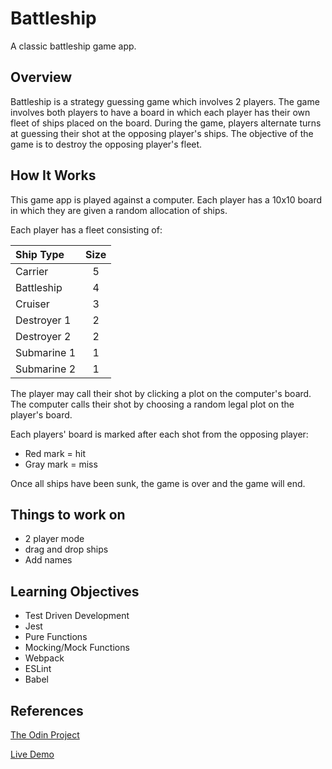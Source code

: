 # Battleship
A classic battleship game app.

## Overview
Battleship is a strategy guessing game which involves 2 players. The game involves both players to have a board in which each player has their own fleet of ships placed on the board. During the game, players alternate turns at guessing their shot at the opposing player's ships. The objective of the game is to destroy the opposing player's fleet.

## How It Works
This game app is played against a computer. Each player has a 10x10 board in which they are given a random allocation of ships.

Each player has a fleet consisting of:

|  Ship Type  | Size  |
|:------------|:-----:|
| Carrier     |   5   |
| Battleship  |   4   |
| Cruiser     |   3   |
| Destroyer 1 |   2   |
| Destroyer 2 |   2   |
| Submarine 1 |   1   |
| Submarine 2 |   1   |

The player may call their shot by clicking a plot on the computer's board. The computer calls their shot by choosing a random legal plot on the player's board. 

Each players' board is marked after each shot from the opposing player:
  - Red mark = hit
  - Gray mark = miss

Once all ships have been sunk, the game is over and the game will end.

## Things to work on
- 2 player mode
- drag and drop ships
- Add names

## Learning Objectives
- Test Driven Development
- Jest 
- Pure Functions
- Mocking/Mock Functions
- Webpack
- ESLint
- Babel

## References
[The Odin Project](https://www.theodinproject.com/paths/full-stack-javascript/courses/javascript/lessons/battleship)

[Live Demo](https://alex-lvl.github.io/Battleship/)